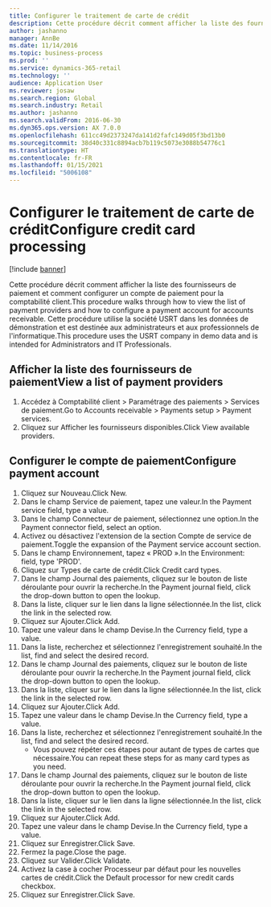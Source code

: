```yaml
---
title: Configurer le traitement de carte de crédit
description: Cette procédure décrit comment afficher la liste des fournisseurs de paiement et comment configurer un compte de paiement pour la comptabilité client.
author: jashanno
manager: AnnBe
ms.date: 11/14/2016
ms.topic: business-process
ms.prod: ''
ms.service: dynamics-365-retail
ms.technology: ''
audience: Application User
ms.reviewer: josaw
ms.search.region: Global
ms.search.industry: Retail
ms.author: jashanno
ms.search.validFrom: 2016-06-30
ms.dyn365.ops.version: AX 7.0.0
ms.openlocfilehash: 611cc49d2373247da141d2fafc149d05f3bd13b0
ms.sourcegitcommit: 38d40c331c8894acb7b119c5073e3088b54776c1
ms.translationtype: HT
ms.contentlocale: fr-FR
ms.lasthandoff: 01/15/2021
ms.locfileid: "5006108"
---
```

# <a name="configure-credit-card-processing"></a><span data-ttu-id="9b151-103">Configurer le traitement de carte de crédit</span><span class="sxs-lookup"><span data-stu-id="9b151-103">Configure credit card processing</span></span>

[!include [banner](../includes/banner.md)]

<span data-ttu-id="9b151-104">Cette procédure décrit comment afficher la liste des fournisseurs de paiement et comment configurer un compte de paiement pour la comptabilité client.</span><span class="sxs-lookup"><span data-stu-id="9b151-104">This procedure walks through how to view the list of payment providers and how to configure a payment account for accounts receivable.</span></span> <span data-ttu-id="9b151-105">Cette procédure utilise la société USRT dans les données de démonstration et est destinée aux administrateurs et aux professionnels de l'informatique.</span><span class="sxs-lookup"><span data-stu-id="9b151-105">This procedure uses the USRT company in demo data and is intended for Administrators and IT Professionals.</span></span>


## <a name="view-a-list-of-payment-providers"></a><span data-ttu-id="9b151-106">Afficher la liste des fournisseurs de paiement</span><span class="sxs-lookup"><span data-stu-id="9b151-106">View a list of payment providers</span></span>
1. <span data-ttu-id="9b151-107">Accédez à Comptabilité client > Paramétrage des paiements > Services de paiement.</span><span class="sxs-lookup"><span data-stu-id="9b151-107">Go to Accounts receivable > Payments setup > Payment services.</span></span>
2. <span data-ttu-id="9b151-108">Cliquez sur Afficher les fournisseurs disponibles.</span><span class="sxs-lookup"><span data-stu-id="9b151-108">Click View available providers.</span></span>

## <a name="configure-payment-account"></a><span data-ttu-id="9b151-109">Configurer le compte de paiement</span><span class="sxs-lookup"><span data-stu-id="9b151-109">Configure payment account</span></span>
1. <span data-ttu-id="9b151-110">Cliquez sur Nouveau.</span><span class="sxs-lookup"><span data-stu-id="9b151-110">Click New.</span></span>
2. <span data-ttu-id="9b151-111">Dans le champ Service de paiement, tapez une valeur.</span><span class="sxs-lookup"><span data-stu-id="9b151-111">In the Payment service field, type a value.</span></span>
3. <span data-ttu-id="9b151-112">Dans le champ Connecteur de paiement, sélectionnez une option.</span><span class="sxs-lookup"><span data-stu-id="9b151-112">In the Payment connector field, select an option.</span></span>
4. <span data-ttu-id="9b151-113">Activez ou désactivez l'extension de la section Compte de service de paiement.</span><span class="sxs-lookup"><span data-stu-id="9b151-113">Toggle the expansion of the Payment service account section.</span></span>
5. <span data-ttu-id="9b151-114">Dans le champ Environnement, tapez « PROD ».</span><span class="sxs-lookup"><span data-stu-id="9b151-114">In the Environment: field, type 'PROD'.</span></span>
6. <span data-ttu-id="9b151-115">Cliquez sur Types de carte de crédit.</span><span class="sxs-lookup"><span data-stu-id="9b151-115">Click Credit card types.</span></span>
7. <span data-ttu-id="9b151-116">Dans le champ Journal des paiements, cliquez sur le bouton de liste déroulante pour ouvrir la recherche.</span><span class="sxs-lookup"><span data-stu-id="9b151-116">In the Payment journal field, click the drop-down button to open the lookup.</span></span>
8. <span data-ttu-id="9b151-117">Dans la liste, cliquer sur le lien dans la ligne sélectionnée.</span><span class="sxs-lookup"><span data-stu-id="9b151-117">In the list, click the link in the selected row.</span></span>
9. <span data-ttu-id="9b151-118">Cliquez sur Ajouter.</span><span class="sxs-lookup"><span data-stu-id="9b151-118">Click Add.</span></span>
10. <span data-ttu-id="9b151-119">Tapez une valeur dans le champ Devise.</span><span class="sxs-lookup"><span data-stu-id="9b151-119">In the Currency field, type a value.</span></span>
11. <span data-ttu-id="9b151-120">Dans la liste, recherchez et sélectionnez l'enregistrement souhaité.</span><span class="sxs-lookup"><span data-stu-id="9b151-120">In the list, find and select the desired record.</span></span>
12. <span data-ttu-id="9b151-121">Dans le champ Journal des paiements, cliquez sur le bouton de liste déroulante pour ouvrir la recherche.</span><span class="sxs-lookup"><span data-stu-id="9b151-121">In the Payment journal field, click the drop-down button to open the lookup.</span></span>
13. <span data-ttu-id="9b151-122">Dans la liste, cliquer sur le lien dans la ligne sélectionnée.</span><span class="sxs-lookup"><span data-stu-id="9b151-122">In the list, click the link in the selected row.</span></span>
14. <span data-ttu-id="9b151-123">Cliquez sur Ajouter.</span><span class="sxs-lookup"><span data-stu-id="9b151-123">Click Add.</span></span>
15. <span data-ttu-id="9b151-124">Tapez une valeur dans le champ Devise.</span><span class="sxs-lookup"><span data-stu-id="9b151-124">In the Currency field, type a value.</span></span>
16. <span data-ttu-id="9b151-125">Dans la liste, recherchez et sélectionnez l'enregistrement souhaité.</span><span class="sxs-lookup"><span data-stu-id="9b151-125">In the list, find and select the desired record.</span></span>
    * <span data-ttu-id="9b151-126">Vous pouvez répéter ces étapes pour autant de types de cartes que nécessaire.</span><span class="sxs-lookup"><span data-stu-id="9b151-126">You can repeat these steps for as many card types as you need.</span></span>  
17. <span data-ttu-id="9b151-127">Dans le champ Journal des paiements, cliquez sur le bouton de liste déroulante pour ouvrir la recherche.</span><span class="sxs-lookup"><span data-stu-id="9b151-127">In the Payment journal field, click the drop-down button to open the lookup.</span></span>
18. <span data-ttu-id="9b151-128">Dans la liste, cliquer sur le lien dans la ligne sélectionnée.</span><span class="sxs-lookup"><span data-stu-id="9b151-128">In the list, click the link in the selected row.</span></span>
19. <span data-ttu-id="9b151-129">Cliquez sur Ajouter.</span><span class="sxs-lookup"><span data-stu-id="9b151-129">Click Add.</span></span>
20. <span data-ttu-id="9b151-130">Tapez une valeur dans le champ Devise.</span><span class="sxs-lookup"><span data-stu-id="9b151-130">In the Currency field, type a value.</span></span>
21. <span data-ttu-id="9b151-131">Cliquez sur Enregistrer.</span><span class="sxs-lookup"><span data-stu-id="9b151-131">Click Save.</span></span>
22. <span data-ttu-id="9b151-132">Fermez la page.</span><span class="sxs-lookup"><span data-stu-id="9b151-132">Close the page.</span></span>
23. <span data-ttu-id="9b151-133">Cliquez sur Valider.</span><span class="sxs-lookup"><span data-stu-id="9b151-133">Click Validate.</span></span>
24. <span data-ttu-id="9b151-134">Activez la case à cocher Processeur par défaut pour les nouvelles cartes de crédit.</span><span class="sxs-lookup"><span data-stu-id="9b151-134">Click the Default processor for new credit cards checkbox.</span></span>
25. <span data-ttu-id="9b151-135">Cliquez sur Enregistrer.</span><span class="sxs-lookup"><span data-stu-id="9b151-135">Click Save.</span></span>

